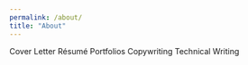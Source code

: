 ```yaml
---
permalink: /about/
title: "About"
---
```


Cover Letter
Résumé
Portfolios
Copywriting 
Technical Writing